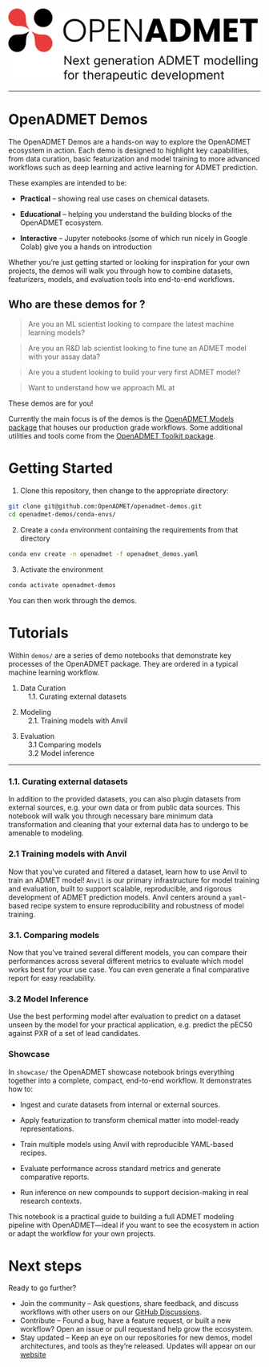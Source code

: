 <div style="text-align: left">
<img src="./static/oADMET-color-tagline.png" alt="OpenADMET" width="500"/>  
</div>

---
# OpenADMET Demos

The OpenADMET Demos are a hands-on way to explore the OpenADMET ecosystem in action. Each demo is designed to highlight key capabilities, from  data curation, basic featurization and model training to more advanced workflows such as deep learning and active learning for ADMET prediction.

These examples are intended to be:

* **Practical** – showing real use cases on chemical datasets.

* **Educational** – helping you understand the building blocks of the OpenADMET ecosystem.

* **Interactive** – Jupyter notebooks (some of which run nicely in Google Colab) give you a hands on introduction

Whether you’re just getting started or looking for inspiration for your own projects, the demos will walk you through how to combine datasets, featurizers, models, and evaluation tools into end-to-end workflows.



## Who are these demos for ? 


> Are you an ML scientist looking to compare the latest machine learning models?

> Are you an R&D lab scientist looking to fine tune an ADMET model with your assay data?

> Are you a student looking to build your very first ADMET model?

> Want to understand how we approach ML at 

These demos are for you! 


Currently the main focus is of the demos is the [OpenADMET Models package](https://github.com/OpenADMET/openadmet-models) that houses our production grade workflows. Some additional utilities and tools come from the [OpenADMET Toolkit package](https://github.com/OpenADMET/openadmet-toolkit).




# Getting Started
1. Clone this repository, then change to the appropriate directory:

```bash
git clone git@github.com:OpenADMET/openadmet-demos.git
cd openadmet-demos/conda-envs/
```

2. Create a `conda` environment containing the requirements from that directory

```bash
conda env create -n openadmet -f openadmet_demos.yaml
```

3. Activate the environment

```bash
conda activate openadmet-demos
```


You can then work through the demos.

# Tutorials
Within `demos/` are a series of demo notebooks that demonstrate key processes of the OpenADMET package. They are ordered in a typical machine learning workflow.

1. Data Curation  
&nbsp;&nbsp;&nbsp;&nbsp;1.1. Curating external datasets  

2. Modeling  
&nbsp;&nbsp;&nbsp;&nbsp;2.1. Training models with Anvil  

3. Evaluation  
&nbsp;&nbsp;&nbsp;&nbsp;3.1 Comparing models  
&nbsp;&nbsp;&nbsp;&nbsp;3.2 Model inference  
---

### 1.1. Curating external datasets
In addition to the provided datasets, you can also plugin datasets from external sources, e.g. your own data or from public data sources. This notebook will walk you through necessary bare minimum data transformation and cleaning that your external data has to undergo to be amenable to modeling.

### 2.1 Training models with Anvil
Now that you've curated and filtered a dataset, learn how to use Anvil to train an ADMET model! `Anvil` is our primary infrastructure for model training and evaluation, built to support scalable, reproducible, and rigorous development of ADMET prediction models. Anvil centers around a `yaml`-based recipe system to ensure reproducibility and robustness of model training.

### 3.1. Comparing models
Now that you've trained several different models, you can compare their performances across several different metrics to evaluate which model works best for your use case. You can even generate a final comparative report for easy readability.

### 3.2 Model Inference
Use the best performing model after evaluation to predict on a dataset unseen by the model for your practical application, e.g. predict the pEC50 against PXR of a set of lead candidates.


### Showcase 

In `showcase/` the OpenADMET showcase notebook brings everything together into a complete, compact, end-to-end workflow. It demonstrates how to:

* Ingest and curate datasets from internal or external sources.

* Apply featurization to transform chemical matter into model-ready representations.

* Train multiple models using Anvil with reproducible YAML-based recipes.

* Evaluate performance across standard metrics and generate comparative reports.

* Run inference on new compounds to support decision-making in real research contexts.

This notebook is a practical guide to building a full ADMET modeling pipeline with OpenADMET—ideal if you want to see the ecosystem in action or adapt the workflow for your own projects.


# Next steps 

Ready to go further?

* Join the community – Ask questions, share feedback, and discuss workflows with other users on our [GitHub Discussions](https://github.com/orgs/OpenADMET/discussions).
* Contribute – Found a bug, have a feature request, or built a new workflow? Open an issue or pull requestand help grow the ecosystem.
* Stay updated – Keep an eye on our repositories for new demos, model architectures, and tools as they’re released. Updates will appear on our [website](https://openadmet.org/)
